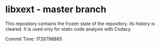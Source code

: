 # libxext - master branch

This repository contains the frozen state of the repository.
Its history is cleared. It is used only for static code
analysis with Codacy.

Commit Time: 1726798885